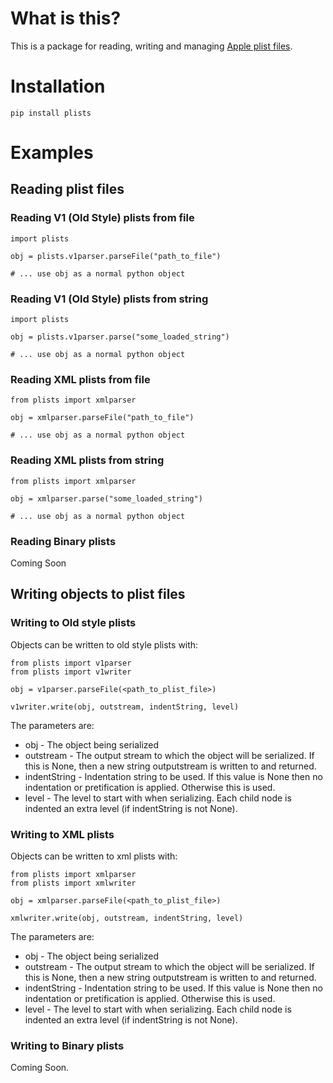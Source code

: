 
# What is this?

This is a package for reading, writing and managing [Apple plist files](https://developer.apple.com/library/mac/documentation/Darwin/Reference/ManPages/man5/plist.5.html).  

# Installation

```
pip install plists
```

# Examples

## Reading plist files

### Reading V1 (Old Style) plists from file

```
import plists

obj = plists.v1parser.parseFile("path_to_file")

# ... use obj as a normal python object
```

### Reading V1 (Old Style) plists from string

```
import plists

obj = plists.v1parser.parse("some_loaded_string")

# ... use obj as a normal python object
```


### Reading XML plists from file

```
from plists import xmlparser

obj = xmlparser.parseFile("path_to_file")

# ... use obj as a normal python object
```

### Reading XML plists from string

```
from plists import xmlparser

obj = xmlparser.parse("some_loaded_string")

# ... use obj as a normal python object
```

### Reading Binary plists

Coming Soon


## Writing objects to plist files

### Writing to Old style plists

Objects can be written to old style plists with:

```
from plists import v1parser
from plists import v1writer

obj = v1parser.parseFile(<path_to_plist_file>)

v1writer.write(obj, outstream, indentString, level)
```

The parameters are:

* obj         -   The object being serialized
* outstream   -   The output stream to which the object will be serialized.  If this is None, then a new string outputstream is written to and returned.
* indentString  - Indentation string to be used.  If this value is None then no indentation or pretification is applied.  Otherwise this is used.
* level       -   The level to start with when serializing.  Each child node is indented an extra level (if indentString is not None).

### Writing to XML plists

Objects can be written to xml plists with:

```
from plists import xmlparser
from plists import xmlwriter

obj = xmlparser.parseFile(<path_to_plist_file>)

xmlwriter.write(obj, outstream, indentString, level)
```

The parameters are:

* obj         -   The object being serialized
* outstream   -   The output stream to which the object will be serialized.  If this is None, then a new string outputstream is written to and returned.
* indentString  - Indentation string to be used.  If this value is None then no indentation or pretification is applied.  Otherwise this is used.
* level       -   The level to start with when serializing.  Each child node is indented an extra level (if indentString is not None).

### Writing to Binary plists

Coming Soon.
